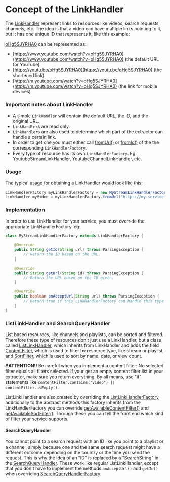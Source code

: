 # Concept of the LinkHandler

The [LinkHandler](https://teamnewpipe.github.io/NewPipeExtractor/javadoc/org/schabi/newpipe/extractor/linkhandler/LinkHandler.html)
represent links to resources like videos, search requests, channels, etc.
The idea is that a video can have multiple links pointing to it, but it has
one unique ID that represents it, like this example:

[oHg5SJYRHA0](https://www.youtube.com/watch?v=oHg5SJYRHA0) can be represented as:

- [https://www.youtube.com/watch?v=oHg5SJYRHA0](https://www.youtube.com/watch?v=oHg5SJYRHA0) (the default URL for YouTube)
- [https://youtu.be/oHg5SJYRHA0](https://youtu.be/oHg5SJYRHA0) (the shortened link)
- [https://m.youtube.com/watch?v=oHg5SJYRHA0](https://m.youtube.com/watch?v=oHg5SJYRHA0) (the link for mobile devices)

### Important notes about LinkHandler
- A simple `LinkHandler` will contain the default URL, the ID, and the original URL.
- `LinkHandler`s are read only.
- `LinkHandler`s are also used to determine which part of the extractor can handle a certain link.
- In order to get one you must either call
[fromUrl()](https://teamnewpipe.github.io/NewPipeExtractor/javadoc/org/schabi/newpipe/extractor/linkhandler/LinkHandlerFactory.html#fromUrl-java.lang.String-) or [fromId()](https://teamnewpipe.github.io/NewPipeExtractor/javadoc/org/schabi/newpipe/extractor/linkhandler/LinkHandlerFactory.html#fromId-java.lang.String-) of the the corresponding `LinkHandlerFactory`.
- Every type of resource has its own `LinkHandlerFactory`. Eg. YoutubeStreamLinkHandler, YoutubeChannelLinkHandler, etc.

### Usage

The typical usage for obtaining a LinkHandler would look like this:
```java
LinkHandlerFactory myLinkHandlerFactory = new MyStreamLinkHandlerFactory();
LinkHandler myVideo = myLinkHandlerFactory.fromUrl("https://my.service.com/the_video");
```

### Implementation

In order to use LinkHandler for your service, you must override the appropriate LinkHandlerFactory. eg:

```java
class MyStreamLinkHandlerFactory extends LinkHandlerFactory {
    
    @Override
    public String getId(String url) throws ParsingException {
        // Return the ID based on the URL.
    }

    @Override
    public String getUrl(String id) throws ParsingException {
        // Return the URL based on the ID given.
    }

    @Override
    public boolean onAcceptUrl(String url) throws ParsingException {
        // Return true if this LinkHandlerFactory can handle this type of link.
    }
}
```

### ListLinkHandler and SearchQueryHandler

List based resources, like channels and playlists, can be sorted and filtered.
Therefore these type of resources don't just use a LinkHandler, but a class called
[ListLinkHandler](https://teamnewpipe.github.io/NewPipeExtractor/javadoc/org/schabi/newpipe/extractor/linkhandler/ListLinkHandler.html),
which inherits from LinkHandler and adds the field [ContentFilter](https://teamnewpipe.github.io/NewPipeExtractor/javadoc/org/schabi/newpipe/extractor/linkhandler/ListLinkHandler.html#contentFilters),
which is used to filter by resource type, like stream or playlist, and
[SortFilter](https://teamnewpipe.github.io/NewPipeExtractor/javadoc/org/schabi/newpipe/extractor/linkhandler/ListLinkHandler.html#sortFilter),
which is used to sort by name, date, or view count.

__!!ATTENTION!!__ Be careful when you implement a content filter: No selected filter equals all filters selected. If your get an empty content filter list in your extractor, make sure you return everything. By all means, use "if" 
statements like `contentFilter.contains("video") || contentFilter.isEmpty()`.

ListLinkHandler are also created by overriding the [ListLinkHandlerFactory](https://teamnewpipe.github.io/NewPipeExtractor/javadoc/org/schabi/newpipe/extractor/linkhandler/ListLinkHandlerFactory.html)
additionally to the abstract methods this factory inherits from the LinkHandlerFactory you can override
[getAvailableContentFilter()](https://teamnewpipe.github.io/NewPipeExtractor/javadoc/org/schabi/newpipe/extractor/linkhandler/ListLinkHandlerFactory.html#getAvailableContentFilter--)
and [getAvailableSortFilter()](https://teamnewpipe.github.io/NewPipeExtractor/javadoc/org/schabi/newpipe/extractor/linkhandler/ListLinkHandlerFactory.html#getAvailableSortFilter--).
Through these you can tell the front end which kind of filter your service supports.


#### SearchQueryHandler

You cannot point to a search request with an ID like you point to a playlist or a channel, simply because one and the
same search request might have a different outcome depending on the country or the time you send the request. This is
why the idea of an "ID" is replaced by a "SearchString" in the [SearchQueryHandler](https://teamnewpipe.github.io/NewPipeExtractor/javadoc/org/schabi/newpipe/extractor/linkhandler/SearchQueryHandler.html).
These work like regular ListLinkHandler, except that you don't have to implement the methods `onAcceptUrl()`
and `getId()` when overriding [SearchQueryHandlerFactory](https://teamnewpipe.github.io/NewPipeExtractor/javadoc/org/schabi/newpipe/extractor/linkhandler/SearchQueryHandlerFactory.html).
